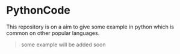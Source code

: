 # PythonCode

This repository is on a aim to give some example in python which is common on other popular 
languages.

>some example will be added soon
